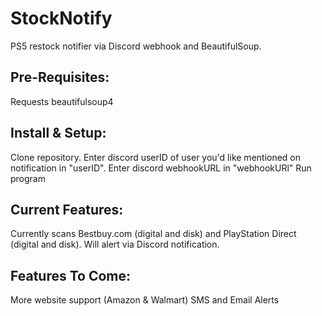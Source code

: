 # StockNotify
PS5 restock notifier via Discord webhook and BeautifulSoup.

## Pre-Requisites:
Requests
beautifulsoup4

## Install & Setup:
Clone repository.
Enter discord userID of user you'd like mentioned on notification in "userID".
Enter discord webhookURL in "webhookURl"
Run program

## Current Features:
Currently scans Bestbuy.com (digital and disk) and PlayStation Direct (digital and disk). 
Will alert via Discord notification. 

## Features To Come:
More website support (Amazon & Walmart)
SMS and Email Alerts
